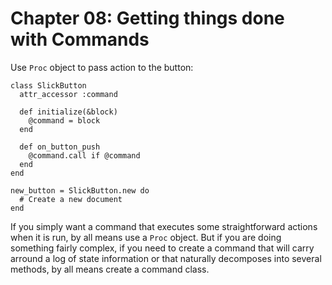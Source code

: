 # Chapter 08: Getting things done with Commands

Use `Proc` object to pass action to the button:

```
class SlickButton
  attr_accessor :command

  def initialize(&block)
    @command = block
  end

  def on_button_push
    @command.call if @command
  end
end

new_button = SlickButton.new do
  # Create a new document
end
```

If you simply want a command that executes some straightforward actions when it is run, by all means use a `Proc` object. But if you are doing something fairly complex, if you need to create a command that will carry arround a log of state information or that naturally decomposes into several methods, by all means create a command class.
